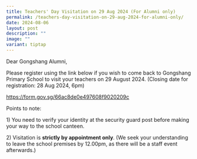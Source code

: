 ```yaml
---
title: Teachers' Day Visitation on 29 Aug 2024 (For Alumni only)
permalink: /teachers-day-visitation-on-29-aug-2024-for-alumni-only/
date: 2024-08-06
layout: post
description: ""
image: ""
variant: tiptap
---
```

<p>Dear Gongshang Alumni,</p>
<p>Please register using the link below if you wish to come back to Gongshang
Primary School to visit your teachers on 29 August 2024. (Closing date
for registration: 28 Aug 2024, 6pm)</p>
<p><a href="https://form.gov.sg/66ac8de0e497608f9020209c" rel="noopener noreferrer nofollow" target="_blank">https://form.gov.sg/66ac8de0e497608f9020209c</a>
</p>
<p>Points to note:</p>
<p>1) You need to verify your identity at the security guard post before
making your way to the school canteen.</p>
<p>2) Visitation is <strong>strictly by appointment only</strong>. (We seek
your understanding to leave the school premises by 12.00pm, as there will
be a staff event afterwards.)</p>
<p></p>